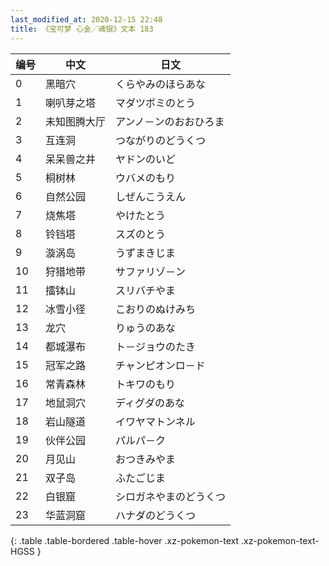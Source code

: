 ```yaml
---
last_modified_at: 2020-12-15 22:48
title: 《宝可梦 心金／魂银》文本 183
---
```

| 编号 | 中文 | 日文 |
| ---- | ---- | ---- |
| 0 | 黑暗穴 | くらやみのほらあな |
| 1 | 喇叭芽之塔 | マダツボミのとう |
| 2 | 未知图腾大厅 | アンノ－ンのおおひろま |
| 3 | 互连洞 | つながりのどうくつ |
| 4 | 呆呆兽之井 | ヤドンのいど |
| 5 | 桐树林 | ウバメのもり |
| 6 | 自然公园 | しぜんこうえん |
| 7 | 烧焦塔 | やけたとう |
| 8 | 铃铛塔 | スズのとう |
| 9 | 漩涡岛 | うずまきじま |
| 10 | 狩猎地带 | サファリゾ－ン |
| 11 | 擂钵山 | スリバチやま |
| 12 | 冰雪小径 | こおりのぬけみち |
| 13 | 龙穴 | りゅうのあな |
| 14 | 都城瀑布 | ト－ジョウのたき |
| 15 | 冠军之路 | チャンピオンロ－ド |
| 16 | 常青森林 | トキワのもり |
| 17 | 地鼠洞穴 | ディグダのあな |
| 18 | 岩山隧道 | イワヤマトンネル |
| 19 | 伙伴公园 | パルパ－ク |
| 20 | 月见山 | おつきみやま |
| 21 | 双子岛 | ふたごじま |
| 22 | 白银窟 | シロガネやまのどうくつ |
| 23 | 华蓝洞窟 | ハナダのどうくつ |
{: .table .table-bordered .table-hover .xz-pokemon-text .xz-pokemon-text-HGSS }